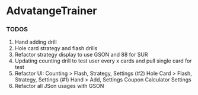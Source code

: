 # AdvatangeTrainer

### TODOS
1. Hand adding drill
2. Hole card strategy and flash drills
3. Refactor strategy display to use GSON and 88 for SUR
4. Updating counting drill to test user every x cards and pull single card for test
5. Refactor UI: 
Counting > Flash, Strategy, Settings
(#2) Hole Card > Flash, Strategy, Settings
(#1) Hand > Add, Settings
Coupon Calculator
Settings
6. Refactor all JSon usages with GSON


